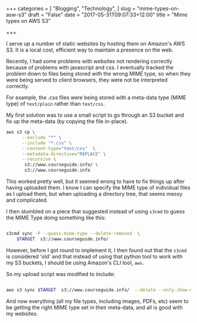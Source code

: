 +++
categories = [
  "Blogging",
  "Technology",
]
slug = "mime-types-on-asw-s3"
draft = "False"
date = "2017-05-31T09:07:33+12:00"
title = "Mime types on AWS S3"

+++

I serve up a number of static websites by hosting them on Amazon's AWS
S3. It is a local cost, efficient way to maintain a presence on the
web.

Recently, I had some problems with websites not rendering correctly
because of problems with javascript and css. I eventually tracked the
problem down to files being stored with the wrong MIME type, so when
they were being served to client browsers, they were not be
interpreted correctly.

For example, the .css files were being stored with a meta-data type
(MIME type) of `text/plain` rather than `text/css`.

My first solution was to use a small script to go through an S3 bucket
and fix up the meta-data (by copying the file in-place).

```bash
aws s3 cp \
      --exclude "*" \
      --include "*.css" \
      --content-type="text/css"  \
      --metadata-directive="REPLACE" \
      --recursive \
       s3://www.courseguide.info/ \
       s3://www.courseguide.info
```

This worked pretty well, but it seemed wrong to have to fix things up after having uploaded them. I know I can specify the MIME type of individual files as I upload them, but when uploading a directory tree, that seems messy and complicated.

I then stumbled on a piece that suggested instead of using `s3cmd` to guess the MIME Type doing something like this:

```bash

s3cmd sync -P --guess-mime-type --delete-removed  \
	$TARGET  s3://www.courseguide.info/

```

However, before I got round to implement it, I then found out that the
`s3cmd` is considered 'old' and that instead of using that python tool
to work with my S3 buckets, I should be using Amazon's CLI tool,
`aws`.

So my upload script was modified to include:

```bash

aws s3 sync $TARGET  s3://www.courseguide.info/  --delete --only-show-errors

```

And now everything (all my file types, including images, PDFs, etc)
seem to be getting the right MIME type set in their meta-data, and all
is good with my websites.
